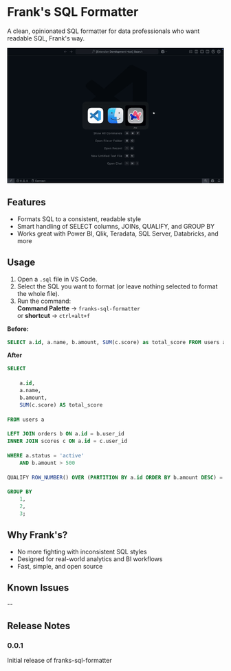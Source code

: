 # Frank's SQL Formatter

A clean, opinionated SQL formatter for data professionals who want readable SQL, Frank's way.

![Demo](img/franks-sql-formatter.gif)

## Features

- Formats SQL to a consistent, readable style
- Smart handling of SELECT columns, JOINs, QUALIFY, and GROUP BY
- Works great with Power BI, Qlik, Teradata, SQL Server, Databricks, and more

## Usage

1. Open a `.sql` file in VS Code.
2. Select the SQL you want to format (or leave nothing selected to format the whole file).
3. Run the command:  
   **Command Palette** → `franks-sql-formatter`  
   or **shortcut** → `ctrl+alt+f`

**Before:**
```sql
SELECT a.id, a.name, b.amount, SUM(c.score) as total_score FROM users a LEFT JOIN orders b ON a.id = b.user_id INNER JOIN scores c ON a.id = c.user_id WHERE a.status = 'active' AND b.amount > 500 QUALIFY ROW_NUMBER() OVER (PARTITION BY a.id ORDER BY b.amount DESC) = 1 GROUP BY 1,2,3;
```

**After**

```sql
SELECT

    a.id,
    a.name,
    b.amount,
    SUM(c.score) AS total_score

FROM users a

LEFT JOIN orders b ON a.id = b.user_id
INNER JOIN scores c ON a.id = c.user_id

WHERE a.status = 'active'
    AND b.amount > 500

QUALIFY ROW_NUMBER() OVER (PARTITION BY a.id ORDER BY b.amount DESC) = 1

GROUP BY
    1,
    2,
    3;
```

## Why Frank's?

* No more fighting with inconsistent SQL styles
* Designed for real-world analytics and BI workflows
* Fast, simple, and open source

## Known Issues

--

## Release Notes

### 0.0.1

Initial release of franks-sql-formatter
